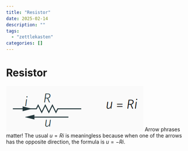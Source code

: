 ```yaml
---
title: "Resistor"
date: 2025-02-14
description: ""
tags: 
  - "zettlekasten"
categories: []
---
```


# Resistor
![Pasted image 20221026205640](../attachments/Pasted%20image%2020221026205640.png)
Arrow phrases matter! The usual $u = Ri$ is meaningless because when one of the arrows has the opposite direction, the formula is $u = -Ri$.